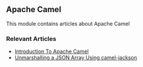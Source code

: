 ## Apache Camel

This module contains articles about Apache Camel

### Relevant Articles

- [Introduction To Apache Camel](http://www.baeldung.com/apache-camel-intro)
- [Unmarshalling a JSON Array Using camel-jackson](https://www.baeldung.com/java-camel-jackson-json-array)


